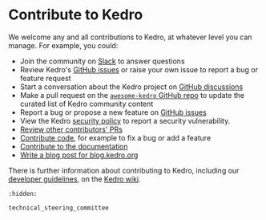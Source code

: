 # Contribute to Kedro

We welcome any and all contributions to Kedro, at whatever level you can manage. For example, you could:

- Join the community on [Slack](https://slack.kedro.org) to answer questions
- Review Kedro's [GitHub issues](https://github.com/kedro-org/kedro/issues) or raise your own issue to report a bug or feature request
- Start a conversation about the Kedro project on [GitHub discussions](https://github.com/kedro-org/kedro/discussions)
- Make a pull request on the [`awesome-kedro` GitHub repo](https://github.com/kedro-org/awesome-kedro) to update the curated list of Kedro community content
- Report a bug or propose a new feature on [GitHub issues](https://github.com/kedro-org/kedro/issues)
- View the Kedro [security policy](../../../SECURITY.md) to report a security vulnerability.
- [Review other contributors' PRs](https://github.com/kedro-org/kedro/pulls)
- [Contribute code](https://github.com/kedro-org/kedro/wiki/Guidelines-for-contributing-developers), for example to fix a bug or add a feature
- [Contribute to the documentation](https://github.com/kedro-org/kedro/wiki/Contribute-to-the-Kedro-documentation)
- [Write a blog post for blog.kedro.org](https://github.com/kedro-org/kedro-devrel/wiki/Want-to-write-a-blog-post-for-Kedro%3F-Here's-how!)

There is further information about contributing to Kedro, including our [developer guidelines](https://github.com/kedro-org/kedro/wiki/Contribute-to-Kedro), on the [Kedro wiki](https://github.com/kedro-org/kedro/wiki).


```{toctree}
:hidden:

technical_steering_committee
```

